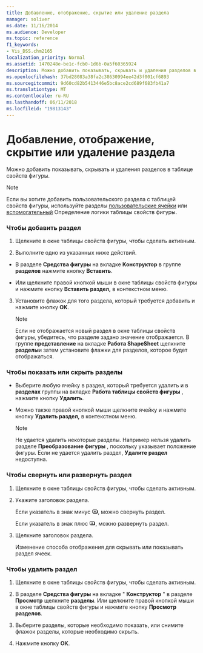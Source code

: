 ```yaml
---
title: Добавление, отображение, скрытие или удаление раздела
manager: soliver
ms.date: 11/16/2014
ms.audience: Developer
ms.topic: reference
f1_keywords:
- Vis_DSS.chm2165
localization_priority: Normal
ms.assetid: 1470248e-be1c-fcb0-1d6b-0a5f60365924
description: Можно добавить показывать, скрывать и удаления разделов в таблице свойств фигуры.
ms.openlocfilehash: 37bd28083a38fa2c38630994ee42d3f001cf6893
ms.sourcegitcommit: 9d60cd82b5413446e5bc8ace2cd689f683fb41a7
ms.translationtype: MT
ms.contentlocale: ru-RU
ms.lasthandoff: 06/11/2018
ms.locfileid: "19813143"
---
```

# <a name="add-show-hide-or-delete-a-section"></a>Добавление, отображение, скрытие или удаление раздела

Можно добавить показывать, скрывать и удаления разделов в таблице свойств фигуры.
  
> [!NOTE]
> Если вы хотите добавить пользовательского раздела с таблицей свойств фигуры, используйте разделы [пользовательские ячейки](user-defined-cells-section.md) или [вспомогательный](scratch-section.md) Определение логики таблицы свойств фигуры. 
  
### <a name="to-add-a-section"></a>Чтобы добавить раздел

1. Щелкните в окне таблицы свойств фигуры, чтобы сделать активным.
    
2. Выполните одно из указанных ниже действий.
    
  - В разделе **Средства фигуры** на вкладке **Конструктор** в группе **разделов** нажмите кнопку **Вставить**.
    
  - Или щелкните правой кнопкой мыши в окне таблицы свойств фигуры и нажмите кнопку **Вставить раздел,** в контекстном меню. 
    
3. Установите флажок для того раздела, который требуется добавить и нажмите кнопку **ОК**.
    
    > [!NOTE]
    >  Если не отображается новый раздел в окне таблицы свойств фигуры, убедитесь, что разделе задано значение отображается. В группе **представление** на вкладке **Работа ShapeSheet** щелкните **разделы**и затем установите флажки для разделов, которое будет отображаться. 
  
### <a name="to-show-or-hide-sections"></a>Чтобы показать или скрыть разделы

- Выберите любую ячейку в раздел, который требуется удалить и в **разделах** группы на вкладке **Работа таблицы свойств фигуры** , нажмите кнопку **Удалить**.
    
- Можно также правой кнопкой мыши щелкните ячейку и нажмите кнопку **Удалить раздел,** в контекстном меню. 
    
    > [!NOTE]
    >  Не удается удалить некоторые разделы. Например нельзя удалить разделе **Преобразование фигуры** , поскольку указывает положение фигуры. Если не удается удалить раздел, **Удалите раздел** недоступна. 
  
### <a name="to-collapse-or-expand-a-section"></a>Чтобы свернуть или развернуть раздел

1. Щелкните в окне таблицы свойств фигуры, чтобы сделать активным.
    
2. Укажите заголовок раздела.
    
    Если указатель в знак минус ![](media/IC_SSMinus_ZA07645855.gif), можно свернуть раздел.
    
    Если указатель в знак плюс ![](media/IC_SSPlus_ZA07645856.gif), можно развернуть раздел.
    
3. Щелкните заголовок раздела.
    
    Изменение способа отображения для скрывать или показывать раздел ячеек.
    
### <a name="to-delete-a-section"></a>Чтобы удалить раздел

1. Щелкните в окне таблицы свойств фигуры, чтобы сделать активным.
    
2. В разделе **Средства фигуры** на вкладке " **Конструктор** " в разделе **Просмотр** щелкните **разделы**. Или щелкните правой кнопкой мыши в окне таблицы свойств фигуры и нажмите кнопку **Просмотр разделов**.
    
3. Выберите разделы, которые необходимо показать, или снимите флажок разделы, которые необходимо скрыть.
    
4. Нажмите кнопку **ОК**.
    


